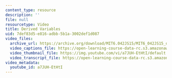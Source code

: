 ```yaml
---
content_type: resource
description: ''
file: null
resourcetype: Video
title: Derived Variables
uid: 7def83d5-e816-adbb-5b1a-3002def1d087
video_files:
  archive_url: https://archive.org/download/MIT6.042JS15/MIT6_042JS15_derivedvariables_ipod.mp4
  video_captions_file: https://open-learning-course-data-rc.s3.amazonaws.com/6-042j-mathematics-for-computer-science-spring-2015/b4646b72f6e95b65b06f0918dab3597e_a7JUH-EtHtI.vtt
  video_thumbnail_file: https://img.youtube.com/vi/a7JUH-EtHtI/default.jpg
  video_transcript_file: https://open-learning-course-data-rc.s3.amazonaws.com/6-042j-mathematics-for-computer-science-spring-2015/7ca5218c9bcfb55dbf09b0b1d4bdec9c_a7JUH-EtHtI.pdf
video_metadata:
  youtube_id: a7JUH-EtHtI
---
```

